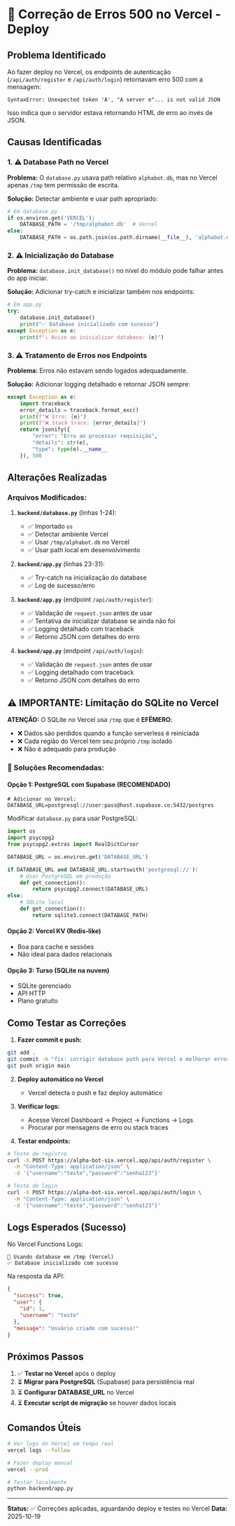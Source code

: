 # 🐛 Correção de Erros 500 no Vercel - Deploy

## Problema Identificado

Ao fazer deploy no Vercel, os endpoints de autenticação (`/api/auth/register` e `/api/auth/login`) retornavam erro 500 com a mensagem:
```
SyntaxError: Unexpected token 'A', "A server e"... is not valid JSON
```

Isso indica que o servidor estava retornando HTML de erro ao invés de JSON.

## Causas Identificadas

### 1. ⚠️ Database Path no Vercel
**Problema:** O `database.py` usava path relativo `alphabot.db`, mas no Vercel apenas `/tmp` tem permissão de escrita.

**Solução:** Detectar ambiente e usar path apropriado:
```python
# Em database.py
if os.environ.get('VERCEL'):
    DATABASE_PATH = '/tmp/alphabot.db'  # Vercel
else:
    DATABASE_PATH = os.path.join(os.path.dirname(__file__), 'alphabot.db')  # Local
```

### 2. ⚠️ Inicialização do Database
**Problema:** `database.init_database()` no nível do módulo pode falhar antes do app iniciar.

**Solução:** Adicionar try-catch e inicializar também nos endpoints:
```python
# Em app.py
try:
    database.init_database()
    print("✅ Database inicializado com sucesso")
except Exception as e:
    print(f"⚠️ Aviso ao inicializar database: {e}")
```

### 3. ⚠️ Tratamento de Erros nos Endpoints
**Problema:** Erros não estavam sendo logados adequadamente.

**Solução:** Adicionar logging detalhado e retornar JSON sempre:
```python
except Exception as e:
    import traceback
    error_details = traceback.format_exc()
    print(f"❌ Erro: {e}")
    print(f"❌ Stack trace: {error_details}")
    return jsonify({
        "error": "Erro ao processar requisição",
        "details": str(e),
        "type": type(e).__name__
    }), 500
```

## Alterações Realizadas

### Arquivos Modificados:

1. **`backend/database.py`** (linhas 1-24):
   - ✅ Importado `os`
   - ✅ Detectar ambiente Vercel
   - ✅ Usar `/tmp/alphabot.db` no Vercel
   - ✅ Usar path local em desenvolvimento

2. **`backend/app.py`** (linhas 23-31):
   - ✅ Try-catch na inicialização do database
   - ✅ Log de sucesso/erro

3. **`backend/app.py`** (endpoint `/api/auth/register`):
   - ✅ Validação de `request.json` antes de usar
   - ✅ Tentativa de inicializar database se ainda não foi
   - ✅ Logging detalhado com traceback
   - ✅ Retorno JSON com detalhes do erro

4. **`backend/app.py`** (endpoint `/api/auth/login`):
   - ✅ Validação de `request.json` antes de usar
   - ✅ Logging detalhado com traceback
   - ✅ Retorno JSON com detalhes do erro

## ⚠️ IMPORTANTE: Limitação do SQLite no Vercel

**ATENÇÃO:** O SQLite no Vercel usa `/tmp` que é **EFÊMERO**:
- ❌ Dados são perdidos quando a função serverless é reiniciada
- ❌ Cada região do Vercel tem seu próprio `/tmp` isolado
- ❌ Não é adequado para produção

### 🔧 Soluções Recomendadas:

#### Opção 1: PostgreSQL com Supabase (RECOMENDADO)
```env
# Adicionar no Vercel:
DATABASE_URL=postgresql://user:pass@host.supabase.co:5432/postgres
```

Modificar `database.py` para usar PostgreSQL:
```python
import os
import psycopg2
from psycopg2.extras import RealDictCursor

DATABASE_URL = os.environ.get('DATABASE_URL')

if DATABASE_URL and DATABASE_URL.startswith('postgresql://'):
    # Usar PostgreSQL em produção
    def get_connection():
        return psycopg2.connect(DATABASE_URL)
else:
    # SQLite local
    def get_connection():
        return sqlite3.connect(DATABASE_PATH)
```

#### Opção 2: Vercel KV (Redis-like)
- Boa para cache e sessões
- Não ideal para dados relacionais

#### Opção 3: Turso (SQLite na nuvem)
- SQLite gerenciado
- API HTTP
- Plano gratuito

## Como Testar as Correções

1. **Fazer commit e push:**
```bash
git add .
git commit -m "fix: corrigir database path para Vercel e melhorar error handling"
git push origin main
```

2. **Deploy automático no Vercel**
   - Vercel detecta o push e faz deploy automático

3. **Verificar logs:**
   - Acesse Vercel Dashboard → Project → Functions → Logs
   - Procurar por mensagens de erro ou stack traces

4. **Testar endpoints:**
```bash
# Teste de registro
curl -X POST https://alpha-bot-six.vercel.app/api/auth/register \
  -H "Content-Type: application/json" \
  -d '{"username":"teste","password":"senha123"}'

# Teste de login
curl -X POST https://alpha-bot-six.vercel.app/api/auth/login \
  -H "Content-Type: application/json" \
  -d '{"username":"teste","password":"senha123"}'
```

## Logs Esperados (Sucesso)

No Vercel Functions Logs:
```
🔧 Usando database em /tmp (Vercel)
✅ Database inicializado com sucesso
```

Na resposta da API:
```json
{
  "success": true,
  "user": {
    "id": 1,
    "username": "teste"
  },
  "message": "Usuário criado com sucesso!"
}
```

## Próximos Passos

1. ✅ **Testar no Vercel** após o deploy
2. ⏳ **Migrar para PostgreSQL** (Supabase) para persistência real
3. ⏳ **Configurar DATABASE_URL** no Vercel
4. ⏳ **Executar script de migração** se houver dados locais

## Comandos Úteis

```bash
# Ver logs do Vercel em tempo real
vercel logs --follow

# Fazer deploy manual
vercel --prod

# Testar localmente
python backend/app.py
```

---

**Status:** ✅ Correções aplicadas, aguardando deploy e testes no Vercel
**Data:** 2025-10-19
